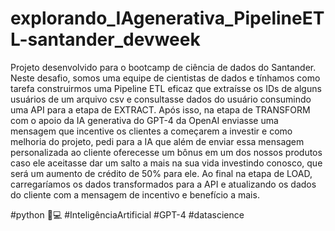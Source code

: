 # explorando_IAgenerativa_PipelineETL-santander_devweek
Projeto desenvolvido para o bootcamp de ciência de dados do Santander.
Neste desafio, somos uma equipe de cientistas de dados e tínhamos como tarefa construirmos uma Pipeline ETL eficaz que extraísse os IDs de alguns usuários de um arquivo csv e consultasse dados do usuário consumindo uma API para a etapa de EXTRACT.
Após isso, na etapa de TRANSFORM com o apoio da IA generativa do GPT-4 da OpenAI enviasse uma mensagem que incentive os clientes a começarem a investir e como melhoria do projeto, pedi para a IA que além de enviar essa mensagem personalizada ao cliente oferecesse um bônus em um dos nossos produtos caso ele aceitasse dar um salto a mais na sua vida investindo conosco, que será um aumento de crédito de 50% para ele.
Ao final na etapa de LOAD, carregaríamos os dados transformados para a API e atualizando os dados do cliente com a mensagem de incentivo e benefício a mais. 

#python 🐍💻 #InteligênciaArtificial #GPT-4 #datascience
